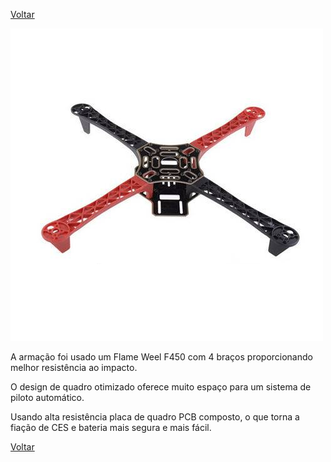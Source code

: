 [Voltar](https://lpae.github.io/)

![Flame Well](https://github.com/LPAE/lpae.github.io/blob/master/estudos/DRONE/IMAGENS/flame%20weel.png) 

A armação foi usado um Flame Weel F450 com 4 braços proporcionando melhor resistência ao impacto. 

O design de quadro otimizado oferece muito espaço para um sistema de piloto automático.

Usando alta resistência placa de quadro PCB composto, o que torna a fiação de CES e bateria mais segura e mais fácil.

[Voltar](https://lpae.github.io/)
